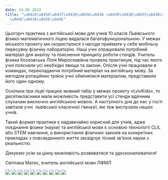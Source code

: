 ```yaml
---
date: 14.06.2019
title: "\u0424\u0456\u0437\u0438\u043A\u0430 \u0430\u043D\u0433\u043B\u0456\u0439\u0441\
  \u044C\u043A\u043E\u044E"
---
```

Цьогоріч практика з англійської мови для учнів 10 класів Львівського фізико-математичного ліцею видалася багатофункціональною. У межах міського проекту ми скористалися з нагоди приймати у себе мобільну пересувну фізичну лабораторію. Наші учні опрацювали потрібний матеріал для аналізу та пояснення принципу роботи стендів. Учитель фізики Козловська Лілія Мирославівна провела практикум, під час якого учні пояснили усі необхідні явища та закони. Опісля учні працювали в командах, перекладаючи потрібний матеріал на англійську мову. За методом ротаційних трійок учні обмінялися матеріалом, представили його один одному.

Оскільки при ліцеї працює мовний табір у межах проекту «LvivKids», то десятикласники мали можливість представити усі стенди вдячним слухачам виключно англійською мовою. А наступного дня до нас у гості завітали учні  львівської класичної гімназії, які теж вислухали наших учнів.

Такий формат практики є надзвичайно корисний для учнів, адже поєднання фізики (науки) та англійської мови є основою технології CLIL або STEM навчання, а використання фізичних законів на конкретних прикладах з повсякденного життя засвідчує тісний зв’язок науки з реальністю.

Дякуємо усім за цінну можливість розвиватися та удосконалюватися!

Світлана Матис, вчитель англійської мови ЛФМЛ

![](/files/фізика-англійською-5lam.jpg)
![](/files/фізика-англійською-9lam.jpg)
![](/files/фізика-англійською-8lam.jpg)
![](/files/фізика-англійською-6lam.jpg)
![](/files/фізика-англійською-4lam.jpg)
![](/files/фізика-англійською-3lam.jpg)
![](/files/фізика-англійською-2lam.jpg)
![](/files/фізика-англійською-1lam.jpg)
![](/files/фізика-англійською-10lam.jpg)
![](/files/фізика-англійською-7lam.jpg)